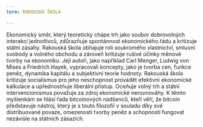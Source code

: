 ```yaml
---
term: RAKOUSKÁ ŠKOLA

---
```

Ekonomický směr, který teoreticky chápe trh jako soubor dobrovolných interakcí jednotlivců, zdůrazňuje spontánnost ekonomického řádu a kritizuje státní zásahy. Rakouská škola obhajuje roli soukromého vlastnictví, smluvní svobody a volného obchodu a zároveň kritizuje rušivé účinky měnové tvorby na ekonomiku. Její autoři, jako například Carl Menger, Ludwig von Mises a Friedrich Hayek, vypracovali koncepty, jako je tvorba cen, funkce peněz, dynamika kapitálu a subjektivní teorie hodnoty. Rakouská škola kritizuje socialismus pro jeho neschopnost provádět efektivní ekonomické kalkulace a upřednostňuje liberální přístup. Oceňuje volný trh a státní intervencionismus považuje za zdroj ekonomické nerovnováhy. K těmto myšlenkám se hlásí řada bitcoinových nadšenců, kteří věří, že bitcoin představuje nástroj, který je s touto filozofií v souladu díky své distribuované povaze, omezenosti tvorby peněz a schopnosti fungovat nezávisle na státních zásazích.